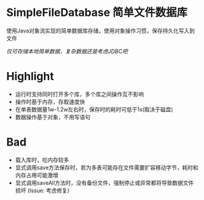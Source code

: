 # SimpleFileDatabase 简单文件数据库

使用Java对象流实现的简单数据库存储，使用对象操作习惯，保存持久化写入到文件

*仅可存储本地简单数据，复杂数据还是考虑JDBC吧*

# Highlight

* 运行时支持同时打开多个库，多个库之间操作互不影响
* 操作时基于内存，存取速度快
* 在单表数据量1w-1.2w左右时，保存时的耗时可低于1s(取决于磁盘)
* 数据操作基于对象，不用写语句

# Bad

* 载入库时，吃内存较多
* 显式调用save方法保存时，若为多表可能存在文件需要扩容移动字节，耗时和内存占用可能激增
* 显式调用saveAll方法时，没有备份文件，强制停止或异常都将导致数据文件损坏 (Issue: 考虑修复)